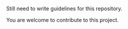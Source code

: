 Still need to write guidelines for this repository.

You are welcome to contribute to this project.
